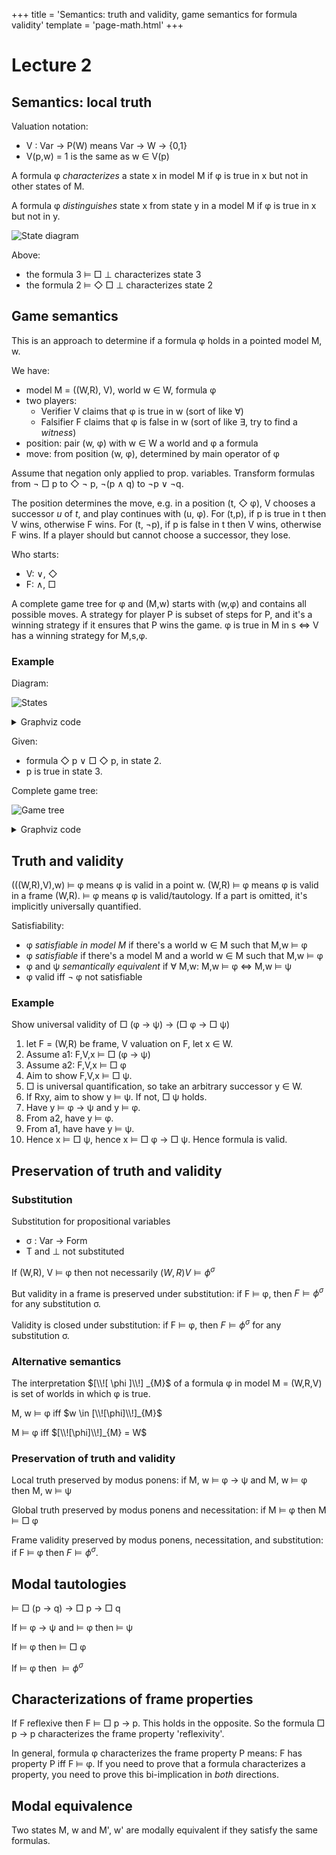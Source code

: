 +++
title = 'Semantics: truth and validity, game semantics for formula validity'
template = 'page-math.html'
+++
# Lecture 2
## Semantics: local truth
Valuation notation:
- V : Var → P(W) means Var → W → {0,1}
- V(p,w) = 1 is the same as w ∈ V(p)

A formula φ _characterizes_ a state x in model M if φ is true in x but not in other states of M.

A formula φ _distinguishes_ state x from state y in a model M if φ is true in x but not in y.

![State diagram](example-characterizing.png)

Above:
- the formula 3 ⊨ □ ⊥ characterizes state 3
- the formula 2 ⊨ ◇ □ ⊥ characterizes state 2

## Game semantics
This is an approach to determine if a formula φ holds in a pointed model M, w.

We have:
- model M = ((W,R), V), world w ∈ W, formula φ
- two players:
    - Verifier V claims that φ is true in w (sort of like ∀)
    - Falsifier F claims that φ is false in w (sort of like ∃, try to find a _witness_)
- position: pair (w, φ) with w ∈ W a world and φ a formula
- move: from position (w, φ), determined by main operator of φ

Assume that negation only applied to prop. variables.
Transform formulas from ¬ □ p to ◇ ¬ p, ¬(p ∧ q) to ¬p ∨ ¬q.

The position determines the move, e.g. in a position (t, ◇ φ), V chooses a successor _u_ of _t_, and play continues with (u, φ).
For (t,p), if p is true in t then V wins, otherwise F wins.
For (t, ¬p), if p is false in t then V wins, otherwise F wins.
If a player should but cannot choose a successor, they lose.

Who starts:
- V: ∨, ◇
- F: ∧, □

A complete game tree for φ and (M,w) starts with (w,φ) and contains all possible moves.
A strategy for player P is subset of steps for P, and it's a winning strategy if it ensures that P wins the game.
φ is true in M in s ⇔ V has a winning strategy for M,s,φ.

### Example
Diagram:

![States](states.dot.svg)

<details>
<summary>Graphviz code</summary>

<!-- :Tangle(dot) states.dot -->
```dot
digraph states {
1 -> 2
1 -> 3
2 -> 3
3 -> 2
3 -> 4
4 -> 2
4 -> 3
}
```

</details>

Given:
- formula ◇ p ∨ □ ◇ p, in state 2.
- p is true in state 3.

Complete game tree:

![Game tree](tree.dot.svg)

<details>
<summary>Graphviz code</summary>

<!-- :Tangle(dot) tree.dot -->
```dot
digraph gametree {
    top [label="[V] ◇ p ∨ □ ◇ p, 2"]
    l11 [label="[V] ◇ p, 2"]
    l12 [label="[F] □ ◇ p, 2"]
    top -> l11
    top -> l12
    l21 [label="p 3"]
    l22 [label="[V] ◇ p, 3"]
    l11 -> l21
    l12 -> l22
    l31 [label="Verifier wins"]
    l32 [label="p, 2"]
    l33 [label="p, 4"]
    l21 -> l31
    l22 -> l32
    l22 -> l33
    l41 [label="Falsifier wins."]
    l42 [label="Falsifier wins."]
    l32 -> l41
    l33 -> l42
}
```

</details>

## Truth and validity
(((W,R),V),w) ⊨ φ means φ is valid in a point w.
(W,R) ⊨ φ means φ is valid in a frame (W,R).
⊨ φ means φ is valid/tautology.
If a part is omitted, it's implicitly universally quantified.

Satisfiability:
- φ _satisfiable in model M_ if there's a world w ∈ M such that M,w ⊨ φ
- φ _satisfiable_ if there's a model M and a world w ∈ M such that M,w ⊨ φ
- φ and ψ _semantically equivalent_ if ∀ M,w: M,w ⊨ φ ⇔ M,w ⊨ ψ
- φ valid iff ¬ φ not satisfiable

### Example
Show universal validity of □ (φ → ψ) → (□ φ → □ ψ)

1. let F = (W,R) be frame, V valuation on F, let x ∈ W.
2. Assume a1: F,V,x ⊨ □ (φ → ψ)
3. Assume a2: F,V,x ⊨ □ φ
4. Aim to show F,V,x ⊨ □ ψ.
5. □ is universal quantification, so take an arbitrary successor y ∈ W.
6. If Rxy, aim to show y ⊨ ψ. If not, □ ψ holds.
7. Have y ⊨ φ → ψ and y ⊨ φ.
8. From a2, have y ⊨ φ.
9. From a1, have have y ⊨ ψ.
10. Hence x ⊨ □ ψ, hence x ⊨ □ φ → □ ψ. Hence formula is valid.

## Preservation of truth and validity
### Substitution
Substitution for propositional variables
- σ : Var → Form
- T and ⊥ not substituted

If (W,R), V ⊨ φ then not necessarily $(W,R) V \models \phi^{\sigma}$

But validity in a frame is preserved under substitution: if F ⊨ φ, then $F \models \phi^{\sigma}$ for any substitution σ.

Validity is closed under substitution: if F ⊨ φ, then $F \models \phi^{\sigma}$ for any substitution σ.

### Alternative semantics
The interpretation $[\\![ \phi ]\\!] _{M}$ of a formula φ in model M = (W,R,V) is set of worlds in which φ is true.

M, w ⊨ φ iff $w \in [\\![\phi]\\!]_{M}$

M ⊨ φ iff $[\\![\phi]\\!]_{M} = W$

### Preservation of truth and validity
Local truth preserved by modus ponens: if M, w ⊨ φ → ψ and M, w ⊨ φ then M, w ⊨ ψ

Global truth preserved by modus ponens and necessitation: if M ⊨ φ then M ⊨ □ φ

Frame validity preserved by modus ponens, necessitation, and substitution: if F ⊨ φ then $F \models \phi^{\sigma}$.

## Modal tautologies
⊨ □ (p → q) → □ p → □ q

If ⊨ φ → ψ and ⊨ φ then ⊨ ψ

If ⊨ φ then ⊨ □ φ

If ⊨ φ then $\models \phi^{\sigma}$

## Characterizations of frame properties
If F reflexive then F ⊨ □ p → p.
This holds in the opposite.
So the formula □ p → p characterizes the frame property 'reflexivity'.

In general, formula φ characterizes the frame property P means: F has property P iff F ⊨ φ.
If you need to prove that a formula characterizes a property, you need to prove this bi-implication in _both_ directions.

## Modal equivalence
Two states M, w and M', w' are modally equivalent if they satisfy the same formulas.
